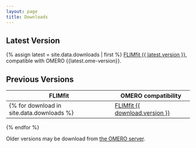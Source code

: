 ```yaml
---
layout: page
title: Downloads
---
```


Latest Version
-----------------
{% assign latest = site.data.downloads | first %} 
[FLIMfit {{ latest.version }}]({{site.baseurl}}downloads/{{latest.version}}), compatible with OMERO {{latest.ome-version}}.

Previous Versions
-----------------

| FLIMfit | OMERO compatibility |
|---------|---------------------|
{% for download in site.data.downloads %} | [FLIMfit {{ download.version }}]({{site.baseurl}}downloads/{{download.version}}) | OMERO {{download.ome-version}} | 
{% endfor %}

Older versions may be download from [the OMERO server](downloads.openmicroscopy.org/flimfit). 
